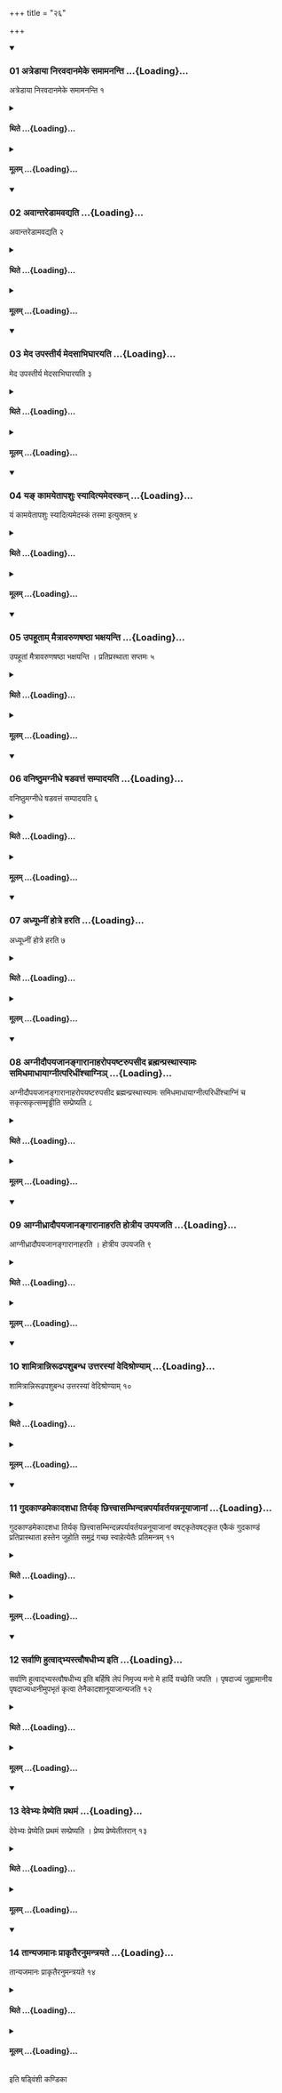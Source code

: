 +++
title = "२६"

+++

<div class="js_include" includetitle="true" newlevelforh1="3" unfilled url="/vedAH_yajuH/taittirIyam/sUtram/ApastambaH/shrautam/vishvAsa-prastutiH/07/26/01_atreDAyA_niravadAnameke_samAmananti.md">
<details open><summary><h3>01 अत्रेडाया निरवदानमेके समामनन्ति ...{Loading}...</h3></summary>

अत्रेडाया निरवदानमेके समामनन्ति १
</details>
</div>
<div class="js_include collapsed" newlevelforh1="4" title="थिते" unfilled url="/vedAH_yajuH/taittirIyam/sUtram/ApastambaH/shrautam/thite/07/26/01_atreDAyA_niravadAnameke_samAmananti.md">
<details><summary><h4>थिते ...{Loading}...</h4></summary>

अत्रेडाया निरवदानमेके समामनन्ति १
</details>
</div>
<div class="js_include collapsed" newlevelforh1="4" title="मूलम्" unfilled url="/vedAH_yajuH/taittirIyam/sUtram/ApastambaH/shrautam/mUlam/07/26/01_atreDAyA_niravadAnameke_samAmananti.md">
<details><summary><h4>मूलम् ...{Loading}...</h4></summary>

अत्रेडाया निरवदानमेके समामनन्ति १
</details>
</div>
<div class="js_include" includetitle="true" newlevelforh1="3" unfilled url="/vedAH_yajuH/taittirIyam/sUtram/ApastambaH/shrautam/vishvAsa-prastutiH/07/26/02_avAntareDAmavadyati.md">
<details open><summary><h3>02 अवान्तरेडामवद्यति ...{Loading}...</h3></summary>

अवान्तरेडामवद्यति २
</details>
</div>
<div class="js_include collapsed" newlevelforh1="4" title="थिते" unfilled url="/vedAH_yajuH/taittirIyam/sUtram/ApastambaH/shrautam/thite/07/26/02_avAntareDAmavadyati.md">
<details><summary><h4>थिते ...{Loading}...</h4></summary>

अवान्तरेडामवद्यति २
</details>
</div>
<div class="js_include collapsed" newlevelforh1="4" title="मूलम्" unfilled url="/vedAH_yajuH/taittirIyam/sUtram/ApastambaH/shrautam/mUlam/07/26/02_avAntareDAmavadyati.md">
<details><summary><h4>मूलम् ...{Loading}...</h4></summary>

अवान्तरेडामवद्यति २
</details>
</div>
<div class="js_include" includetitle="true" newlevelforh1="3" unfilled url="/vedAH_yajuH/taittirIyam/sUtram/ApastambaH/shrautam/vishvAsa-prastutiH/07/26/03_meda_upastIrya_medasAbhighArayati.md">
<details open><summary><h3>03 मेद उपस्तीर्य मेदसाभिघारयति ...{Loading}...</h3></summary>

मेद उपस्तीर्य मेदसाभिघारयति ३
</details>
</div>
<div class="js_include collapsed" newlevelforh1="4" title="थिते" unfilled url="/vedAH_yajuH/taittirIyam/sUtram/ApastambaH/shrautam/thite/07/26/03_meda_upastIrya_medasAbhighArayati.md">
<details><summary><h4>थिते ...{Loading}...</h4></summary>

मेद उपस्तीर्य मेदसाभिघारयति ३
</details>
</div>
<div class="js_include collapsed" newlevelforh1="4" title="मूलम्" unfilled url="/vedAH_yajuH/taittirIyam/sUtram/ApastambaH/shrautam/mUlam/07/26/03_meda_upastIrya_medasAbhighArayati.md">
<details><summary><h4>मूलम् ...{Loading}...</h4></summary>

मेद उपस्तीर्य मेदसाभिघारयति ३
</details>
</div>
<div class="js_include" includetitle="true" newlevelforh1="3" unfilled url="/vedAH_yajuH/taittirIyam/sUtram/ApastambaH/shrautam/vishvAsa-prastutiH/07/26/04_ya~N_kAmayetApashuH_syAdityamedaskan.md">
<details open><summary><h3>04 यङ् कामयेतापशुः स्यादित्यमेदस्कन् ...{Loading}...</h3></summary>

यं कामयेतापशुः स्यादित्यमेदस्कं तस्मा इत्युक्तम् ४
</details>
</div>
<div class="js_include collapsed" newlevelforh1="4" title="थिते" unfilled url="/vedAH_yajuH/taittirIyam/sUtram/ApastambaH/shrautam/thite/07/26/04_ya~N_kAmayetApashuH_syAdityamedaskan.md">
<details><summary><h4>थिते ...{Loading}...</h4></summary>

यं कामयेतापशुः स्यादित्यमेदस्कं तस्मा इत्युक्तम् ४
</details>
</div>
<div class="js_include collapsed" newlevelforh1="4" title="मूलम्" unfilled url="/vedAH_yajuH/taittirIyam/sUtram/ApastambaH/shrautam/mUlam/07/26/04_ya~N_kAmayetApashuH_syAdityamedaskan.md">
<details><summary><h4>मूलम् ...{Loading}...</h4></summary>

यं कामयेतापशुः स्यादित्यमेदस्कं तस्मा इत्युक्तम् ४
</details>
</div>
<div class="js_include" includetitle="true" newlevelforh1="3" unfilled url="/vedAH_yajuH/taittirIyam/sUtram/ApastambaH/shrautam/vishvAsa-prastutiH/07/26/05_upahUtAm_maitrAvaruNaShaShThA_bhaxayanti.md">
<details open><summary><h3>05 उपहूताम् मैत्रावरुणषष्ठा भक्षयन्ति ...{Loading}...</h3></summary>

उपहूतां मैत्रावरुणषष्ठा भक्षयन्ति । प्रतिप्रस्थाता सप्तमः ५
</details>
</div>
<div class="js_include collapsed" newlevelforh1="4" title="थिते" unfilled url="/vedAH_yajuH/taittirIyam/sUtram/ApastambaH/shrautam/thite/07/26/05_upahUtAm_maitrAvaruNaShaShThA_bhaxayanti.md">
<details><summary><h4>थिते ...{Loading}...</h4></summary>

उपहूतां मैत्रावरुणषष्ठा भक्षयन्ति । प्रतिप्रस्थाता सप्तमः ५
</details>
</div>
<div class="js_include collapsed" newlevelforh1="4" title="मूलम्" unfilled url="/vedAH_yajuH/taittirIyam/sUtram/ApastambaH/shrautam/mUlam/07/26/05_upahUtAm_maitrAvaruNaShaShThA_bhaxayanti.md">
<details><summary><h4>मूलम् ...{Loading}...</h4></summary>

उपहूतां मैत्रावरुणषष्ठा भक्षयन्ति । प्रतिप्रस्थाता सप्तमः ५
</details>
</div>
<div class="js_include" includetitle="true" newlevelforh1="3" unfilled url="/vedAH_yajuH/taittirIyam/sUtram/ApastambaH/shrautam/vishvAsa-prastutiH/07/26/06_vaniShThumagnIdhe_ShaDavattaM_sampAdayati.md">
<details open><summary><h3>06 वनिष्ठुमग्नीधे षडवत्तं सम्पादयति ...{Loading}...</h3></summary>

वनिष्ठुमग्नीधे षडवत्तं सम्पादयति ६
</details>
</div>
<div class="js_include collapsed" newlevelforh1="4" title="थिते" unfilled url="/vedAH_yajuH/taittirIyam/sUtram/ApastambaH/shrautam/thite/07/26/06_vaniShThumagnIdhe_ShaDavattaM_sampAdayati.md">
<details><summary><h4>थिते ...{Loading}...</h4></summary>

वनिष्ठुमग्नीधे षडवत्तं सम्पादयति ६
</details>
</div>
<div class="js_include collapsed" newlevelforh1="4" title="मूलम्" unfilled url="/vedAH_yajuH/taittirIyam/sUtram/ApastambaH/shrautam/mUlam/07/26/06_vaniShThumagnIdhe_ShaDavattaM_sampAdayati.md">
<details><summary><h4>मूलम् ...{Loading}...</h4></summary>

वनिष्ठुमग्नीधे षडवत्तं सम्पादयति ६
</details>
</div>
<div class="js_include" includetitle="true" newlevelforh1="3" unfilled url="/vedAH_yajuH/taittirIyam/sUtram/ApastambaH/shrautam/vishvAsa-prastutiH/07/26/07_adhyUdhnIM_hotre_harati.md">
<details open><summary><h3>07 अध्यूध्नीं होत्रे हरति ...{Loading}...</h3></summary>

अध्यूध्नीं होत्रे हरति ७
</details>
</div>
<div class="js_include collapsed" newlevelforh1="4" title="थिते" unfilled url="/vedAH_yajuH/taittirIyam/sUtram/ApastambaH/shrautam/thite/07/26/07_adhyUdhnIM_hotre_harati.md">
<details><summary><h4>थिते ...{Loading}...</h4></summary>

अध्यूध्नीं होत्रे हरति ७
</details>
</div>
<div class="js_include collapsed" newlevelforh1="4" title="मूलम्" unfilled url="/vedAH_yajuH/taittirIyam/sUtram/ApastambaH/shrautam/mUlam/07/26/07_adhyUdhnIM_hotre_harati.md">
<details><summary><h4>मूलम् ...{Loading}...</h4></summary>

अध्यूध्नीं होत्रे हरति ७
</details>
</div>
<div class="js_include" includetitle="true" newlevelforh1="3" unfilled url="/vedAH_yajuH/taittirIyam/sUtram/ApastambaH/shrautam/vishvAsa-prastutiH/07/26/08_agnIdaupayajAnangArAnAharopayaShTarupasIda_brahmanprasthAsyAmaH_samidhamAdhAyAgnItparidhIMshchAgni~n.md">
<details open><summary><h3>08 अग्नीदौपयजानङ्गारानाहरोपयष्टरुपसीद ब्रह्मन्प्रस्थास्यामः समिधमाधायाग्नीत्परिधींश्चाग्निञ् ...{Loading}...</h3></summary>

अग्नीदौपयजानङ्गारानाहरोपयष्टरुपसीद ब्रह्मन्प्रस्थास्यामः समिधमाधायाग्नीत्परिधींश्चाग्निं च सकृत्सकृत्सम्मृड्ढीति सम्प्रेष्यति ८
</details>
</div>
<div class="js_include collapsed" newlevelforh1="4" title="थिते" unfilled url="/vedAH_yajuH/taittirIyam/sUtram/ApastambaH/shrautam/thite/07/26/08_agnIdaupayajAnangArAnAharopayaShTarupasIda_brahmanprasthAsyAmaH_samidhamAdhAyAgnItparidhIMshchAgni~n.md">
<details><summary><h4>थिते ...{Loading}...</h4></summary>

अग्नीदौपयजानङ्गारानाहरोपयष्टरुपसीद ब्रह्मन्प्रस्थास्यामः समिधमाधायाग्नीत्परिधींश्चाग्निं च सकृत्सकृत्सम्मृड्ढीति सम्प्रेष्यति ८
</details>
</div>
<div class="js_include collapsed" newlevelforh1="4" title="मूलम्" unfilled url="/vedAH_yajuH/taittirIyam/sUtram/ApastambaH/shrautam/mUlam/07/26/08_agnIdaupayajAnangArAnAharopayaShTarupasIda_brahmanprasthAsyAmaH_samidhamAdhAyAgnItparidhIMshchAgni~n.md">
<details><summary><h4>मूलम् ...{Loading}...</h4></summary>

अग्नीदौपयजानङ्गारानाहरोपयष्टरुपसीद ब्रह्मन्प्रस्थास्यामः समिधमाधायाग्नीत्परिधींश्चाग्निं च सकृत्सकृत्सम्मृड्ढीति सम्प्रेष्यति ८
</details>
</div>
<div class="js_include" includetitle="true" newlevelforh1="3" unfilled url="/vedAH_yajuH/taittirIyam/sUtram/ApastambaH/shrautam/vishvAsa-prastutiH/07/26/09_AgnIdhrAdaupayajAnangArAnAharati_hotrIya_upayajati.md">
<details open><summary><h3>09 आग्नीध्रादौपयजानङ्गारानाहरति होत्रीय उपयजति ...{Loading}...</h3></summary>

आग्नीध्रादौपयजानङ्गारानाहरति । होत्रीय उपयजति ९
</details>
</div>
<div class="js_include collapsed" newlevelforh1="4" title="थिते" unfilled url="/vedAH_yajuH/taittirIyam/sUtram/ApastambaH/shrautam/thite/07/26/09_AgnIdhrAdaupayajAnangArAnAharati_hotrIya_upayajati.md">
<details><summary><h4>थिते ...{Loading}...</h4></summary>

आग्नीध्रादौपयजानङ्गारानाहरति । होत्रीय उपयजति ९
</details>
</div>
<div class="js_include collapsed" newlevelforh1="4" title="मूलम्" unfilled url="/vedAH_yajuH/taittirIyam/sUtram/ApastambaH/shrautam/mUlam/07/26/09_AgnIdhrAdaupayajAnangArAnAharati_hotrIya_upayajati.md">
<details><summary><h4>मूलम् ...{Loading}...</h4></summary>

आग्नीध्रादौपयजानङ्गारानाहरति । होत्रीय उपयजति ९
</details>
</div>
<div class="js_include" includetitle="true" newlevelforh1="3" unfilled url="/vedAH_yajuH/taittirIyam/sUtram/ApastambaH/shrautam/vishvAsa-prastutiH/07/26/10_shAmitrAnnirUDhapashubandha_uttarasyAM_vedishroNyAm.md">
<details open><summary><h3>10 शामित्रान्निरूढपशुबन्ध उत्तरस्यां वेदिश्रोण्याम् ...{Loading}...</h3></summary>

शामित्रान्निरूढपशुबन्ध उत्तरस्यां वेदिश्रोण्याम् १०
</details>
</div>
<div class="js_include collapsed" newlevelforh1="4" title="थिते" unfilled url="/vedAH_yajuH/taittirIyam/sUtram/ApastambaH/shrautam/thite/07/26/10_shAmitrAnnirUDhapashubandha_uttarasyAM_vedishroNyAm.md">
<details><summary><h4>थिते ...{Loading}...</h4></summary>

शामित्रान्निरूढपशुबन्ध उत्तरस्यां वेदिश्रोण्याम् १०
</details>
</div>
<div class="js_include collapsed" newlevelforh1="4" title="मूलम्" unfilled url="/vedAH_yajuH/taittirIyam/sUtram/ApastambaH/shrautam/mUlam/07/26/10_shAmitrAnnirUDhapashubandha_uttarasyAM_vedishroNyAm.md">
<details><summary><h4>मूलम् ...{Loading}...</h4></summary>

शामित्रान्निरूढपशुबन्ध उत्तरस्यां वेदिश्रोण्याम् १०
</details>
</div>
<div class="js_include" includetitle="true" newlevelforh1="3" unfilled url="/vedAH_yajuH/taittirIyam/sUtram/ApastambaH/shrautam/vishvAsa-prastutiH/07/26/11_gudakANDamekAdashadhA_tiryak_ChittvAsambhindannaparyAvartayannanUyAjAnAM.md">
<details open><summary><h3>11 गुदकाण्डमेकादशधा तिर्यक् छित्त्वासम्भिन्दन्नपर्यावर्तयन्ननूयाजानां ...{Loading}...</h3></summary>

गुदकाण्डमेकादशधा तिर्यक् छित्त्वासम्भिन्दन्नपर्यावर्तयन्ननूयाजानां वषट्कृतेवषट्कृत एकैकं गुदकाण्डं प्रतिप्रास्थाता हस्तेन जुहोति समुद्रं गच्छ स्वाहेत्येतैः प्रतिमन्त्रम् ११
</details>
</div>
<div class="js_include collapsed" newlevelforh1="4" title="थिते" unfilled url="/vedAH_yajuH/taittirIyam/sUtram/ApastambaH/shrautam/thite/07/26/11_gudakANDamekAdashadhA_tiryak_ChittvAsambhindannaparyAvartayannanUyAjAnAM.md">
<details><summary><h4>थिते ...{Loading}...</h4></summary>

गुदकाण्डमेकादशधा तिर्यक् छित्त्वासम्भिन्दन्नपर्यावर्तयन्ननूयाजानां वषट्कृतेवषट्कृत एकैकं गुदकाण्डं प्रतिप्रास्थाता हस्तेन जुहोति समुद्रं गच्छ स्वाहेत्येतैः प्रतिमन्त्रम् ११
</details>
</div>
<div class="js_include collapsed" newlevelforh1="4" title="मूलम्" unfilled url="/vedAH_yajuH/taittirIyam/sUtram/ApastambaH/shrautam/mUlam/07/26/11_gudakANDamekAdashadhA_tiryak_ChittvAsambhindannaparyAvartayannanUyAjAnAM.md">
<details><summary><h4>मूलम् ...{Loading}...</h4></summary>

गुदकाण्डमेकादशधा तिर्यक् छित्त्वासम्भिन्दन्नपर्यावर्तयन्ननूयाजानां वषट्कृतेवषट्कृत एकैकं गुदकाण्डं प्रतिप्रास्थाता हस्तेन जुहोति समुद्रं गच्छ स्वाहेत्येतैः प्रतिमन्त्रम् ११
</details>
</div>
<div class="js_include" includetitle="true" newlevelforh1="3" unfilled url="/vedAH_yajuH/taittirIyam/sUtram/ApastambaH/shrautam/vishvAsa-prastutiH/07/26/12_sarvANi_hutvAdbhyastvauShadhIbhya_iti.md">
<details open><summary><h3>12 सर्वाणि हुत्वाद्भ्यस्त्वौषधीभ्य इति ...{Loading}...</h3></summary>

सर्वाणि हुत्वाद्भ्यस्त्वौषधीभ्य इति बर्हिषि लेपं निमृज्य मनो मे हार्दि यच्छेति जपति । पृषदाज्यं जुह्वामानीय पृषदाज्यधानीमुपभृतं कृत्वा तेनैकादशानूयाजान्यजति १२
</details>
</div>
<div class="js_include collapsed" newlevelforh1="4" title="थिते" unfilled url="/vedAH_yajuH/taittirIyam/sUtram/ApastambaH/shrautam/thite/07/26/12_sarvANi_hutvAdbhyastvauShadhIbhya_iti.md">
<details><summary><h4>थिते ...{Loading}...</h4></summary>

सर्वाणि हुत्वाद्भ्यस्त्वौषधीभ्य इति बर्हिषि लेपं निमृज्य मनो मे हार्दि यच्छेति जपति । पृषदाज्यं जुह्वामानीय पृषदाज्यधानीमुपभृतं कृत्वा तेनैकादशानूयाजान्यजति १२
</details>
</div>
<div class="js_include collapsed" newlevelforh1="4" title="मूलम्" unfilled url="/vedAH_yajuH/taittirIyam/sUtram/ApastambaH/shrautam/mUlam/07/26/12_sarvANi_hutvAdbhyastvauShadhIbhya_iti.md">
<details><summary><h4>मूलम् ...{Loading}...</h4></summary>

सर्वाणि हुत्वाद्भ्यस्त्वौषधीभ्य इति बर्हिषि लेपं निमृज्य मनो मे हार्दि यच्छेति जपति । पृषदाज्यं जुह्वामानीय पृषदाज्यधानीमुपभृतं कृत्वा तेनैकादशानूयाजान्यजति १२
</details>
</div>
<div class="js_include" includetitle="true" newlevelforh1="3" unfilled url="/vedAH_yajuH/taittirIyam/sUtram/ApastambaH/shrautam/vishvAsa-prastutiH/07/26/13_devebhyaH_preShyeti_prathamaM.md">
<details open><summary><h3>13 देवेभ्यः प्रेष्येति प्रथमं ...{Loading}...</h3></summary>

देवेभ्यः प्रेष्येति प्रथमं सम्प्रेष्यति । प्रेष्य प्रेष्येतीतरान् १३
</details>
</div>
<div class="js_include collapsed" newlevelforh1="4" title="थिते" unfilled url="/vedAH_yajuH/taittirIyam/sUtram/ApastambaH/shrautam/thite/07/26/13_devebhyaH_preShyeti_prathamaM.md">
<details><summary><h4>थिते ...{Loading}...</h4></summary>

देवेभ्यः प्रेष्येति प्रथमं सम्प्रेष्यति । प्रेष्य प्रेष्येतीतरान् १३
</details>
</div>
<div class="js_include collapsed" newlevelforh1="4" title="मूलम्" unfilled url="/vedAH_yajuH/taittirIyam/sUtram/ApastambaH/shrautam/mUlam/07/26/13_devebhyaH_preShyeti_prathamaM.md">
<details><summary><h4>मूलम् ...{Loading}...</h4></summary>

देवेभ्यः प्रेष्येति प्रथमं सम्प्रेष्यति । प्रेष्य प्रेष्येतीतरान् १३
</details>
</div>
<div class="js_include" includetitle="true" newlevelforh1="3" unfilled url="/vedAH_yajuH/taittirIyam/sUtram/ApastambaH/shrautam/vishvAsa-prastutiH/07/26/14_tAnyajamAnaH_prAkRtairanumantrayate.md">
<details open><summary><h3>14 तान्यजमानः प्राकृतैरनुमन्त्रयते ...{Loading}...</h3></summary>

तान्यजमानः प्राकृतैरनुमन्त्रयते १४
</details>
</div>
<div class="js_include collapsed" newlevelforh1="4" title="थिते" unfilled url="/vedAH_yajuH/taittirIyam/sUtram/ApastambaH/shrautam/thite/07/26/14_tAnyajamAnaH_prAkRtairanumantrayate.md">
<details><summary><h4>थिते ...{Loading}...</h4></summary>

तान्यजमानः प्राकृतैरनुमन्त्रयते १४
</details>
</div>
<div class="js_include collapsed" newlevelforh1="4" title="मूलम्" unfilled url="/vedAH_yajuH/taittirIyam/sUtram/ApastambaH/shrautam/mUlam/07/26/14_tAnyajamAnaH_prAkRtairanumantrayate.md">
<details><summary><h4>मूलम् ...{Loading}...</h4></summary>

तान्यजमानः प्राकृतैरनुमन्त्रयते १४
</details>
</div>

  
इति षड्विंशी कण्डिका 
